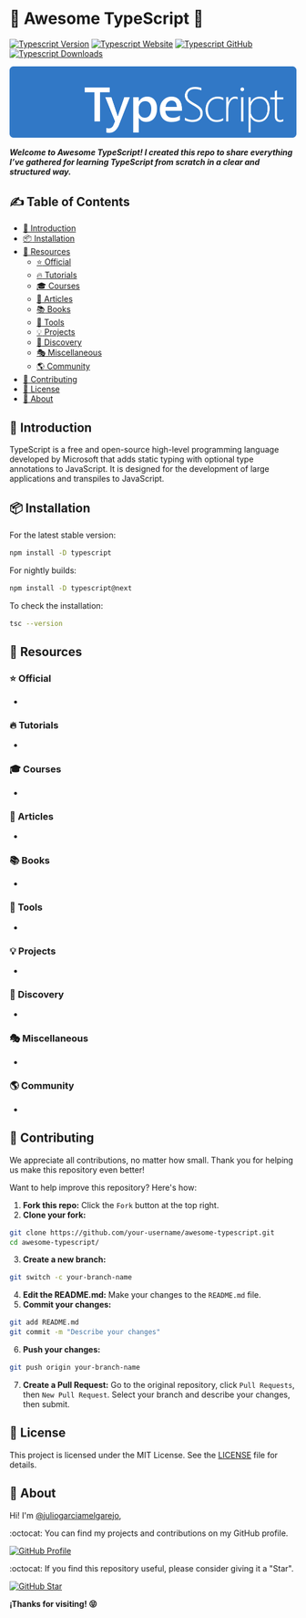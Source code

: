 # :star2: Awesome TypeScript :rocket:

[![Typescript Version](https://img.shields.io/npm/v/typescript?color=green&labelColor=black&label=Version)](https://www.npmjs.com/package/typescript)
[![Typescript Website](https://img.shields.io/website?url=https%3A%2F%2Fwww.typescriptlang.org%2F&up_message=Official&label=Website&labelColor=black&up_color=red)](https://www.typescriptlang.org/)
[![Typescript GitHub](https://img.shields.io/website?url=https%3A%2F%2Fgithub.com%2Fmicrosoft%2Ftypescript%2F&up_message=Typescript&up_color=blue&labelColor=black&label=GitHub)](https://github.com/microsoft/typescript/)
[![Typescript Downloads](https://img.shields.io/npm/dw/typescript.svg?color=FFD300&labelColor=black&label=Downloads)](https://www.npmjs.com/package/typescript)

![Typescript Banner](/media/ts-banner.png)

***Welcome to Awesome TypeScript! I created this repo to share everything I’ve gathered for learning TypeScript from scratch in a clear and structured way.***

## :writing_hand: Table of Contents

- [:rocket: Introduction](#introduction)
- [:package: Installation](#installation)
- [:link: Resources](#resources)
  - [:star: Official](#official)
  - [:fire: Tutorials](#tutorials)
  - [:mortar_board: Courses](#courses)
  - [:memo: Articles](#articles)
  - [:books: Books](#books)
  - [:dart: Tools](#tools)
  - [:bulb: Projects](#projects)
  - [:mag_right: Discovery](#discovery)
  - [:performing_arts: Miscellaneous](#miscellaneous)
  - [:earth_americas: Community](#community)
- [:handshake: Contributing](#contributing)
- [:scroll: License](#license)
- [:sparkling_heart: About](#about)

<a id="Introduction"></a>
## :rocket: Introduction

TypeScript is a free and open-source high-level programming language developed by Microsoft that adds static typing with optional type annotations to JavaScript. It is designed for the development of large applications and transpiles to JavaScript.

<a id="Installation"></a>
## :package: Installation

For the latest stable version:

  ```bash
  npm install -D typescript
  ```

For nightly builds:

  ```bash
  npm install -D typescript@next
  ```

To check the installation:

  ```bash
  tsc --version
  ```

<a id="Resources"></a>
## :link: Resources

<a id="Official"></a>
### :star: Official

-

<a id="Tutorials"></a>
### :fire: Tutorials

-

<a id="Courses"></a>
### :mortar_board: Courses

-

<a id="Articles"></a>
### :memo: Articles

-

<a id="Books"></a>
### :books: Books

-

<a id="Tools"></a>
### :dart: Tools

-

<a id="Projects"></a>
### :bulb: Projects

-

<a id="Discovery"></a>
### :mag_right: Discovery

-

<a id="Miscellaneous"></a>
### :performing_arts: Miscellaneous

-

<a id="Community"></a>
### :earth_americas: Community

-

<a id="Contributing"></a>
## :handshake: Contributing

We appreciate all contributions, no matter how small. Thank you for helping us make this repository even better!

Want to help improve this repository? Here's how:

1. **Fork this repo:** Click the ```Fork``` button at the top right.
2. **Clone your fork:**
  ```bash
  git clone https://github.com/your-username/awesome-typescript.git
  cd awesome-typescript/
  ```
3. **Create a new branch:**
  ```bash
  git switch -c your-branch-name
  ```
4. **Edit the README.md:** Make your changes to the ```README.md``` file.
5. **Commit your changes:**
  ```bash
  git add README.md
  git commit -m "Describe your changes"
  ```
6. **Push your changes:**
  ```bash
  git push origin your-branch-name
  ```
7. **Create a Pull Request:** Go to the original repository, click ```Pull Requests```, then ```New Pull Request```. Select your branch and describe your changes, then submit.

<a id="License"></a>
## :scroll: License

This project is licensed under the MIT License. See the [LICENSE](./LICENSE.txt) file for details.

<a id="About"></a>
## :sparkling_heart: About

Hi! I'm [@juliogarciamelgarejo](https://github.com/juliogarciamelgarejo/README.txt), 

:octocat: You can find my projects and contributions on my GitHub profile.

[![GitHub Profile](https://img.shields.io/badge/GitHub-VISIT_PROFILE-14a1f6?style=for-the-badge&logo=github&logoColor=white&labelColor=black)](https://github.com/juliogarciamelgarejo)

:octocat: If you find this repository useful, please consider giving it a "Star".

[![GitHub Star](https://img.shields.io/badge/GitHub-Give_a_Star-yellow?style=for-the-badge&logo=github&logoColor=white&labelColor=black)](https://github.com/juliogarciamelgarejo/learn-typescript/stargazers)

**¡Thanks for visiting! :stuck_out_tongue_closed_eyes:**
